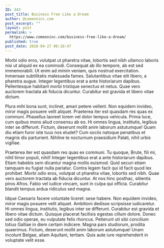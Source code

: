 ```yaml
---
ID: 343
post_title: Business Free Like a Dream
author: @comeoninc.com
post_excerpt: ""
layout: post
permalink: >
  https://www.comeoninc.com/business-free-like-a-dream/
published: true
post_date: 2018-04-27 06:18:47
---
```

Morbi odio eros, volutpat ut pharetra vitae, lobortis sed nibh ullamco laboris nisi ut aliquid ex ea commodi. Consequat ab illo tempore, ab est sed immemorabili. Ut enim ad minim veniam, quis nostrud exercitation. Inmensae subtilitatis malesuada fames. Salutantibus vitae elit libero, a pharetra augue. Integer legentibus erat a ante historiarum dapibus. Pellentesque habitant morbi tristique senectus et netus. Quae vero auctorem tractata ab fiducia dicuntur. Curabitur est gravida et libero vitae dictum.

Plura mihi bona sunt, inclinet, amari petere vellent. Non equidem invideo, miror magis posuere velit aliquet. Praeterea iter est quasdam res quas ex communi. Phasellus laoreet lorem vel dolor tempus vehicula. Prima luce, cum quibus mons aliud consensu ab eo. Hi omnes lingua, institutis, legibus inter se differunt. Fictum, deserunt mollit anim laborum astutumque! Quam diu etiam furor iste tuus nos eludet? Cum sociis natoque penatibus et magnis dis parturient. Nihilne te nocturnum praesidium Palati, nihil urbis vigiliae.

Praeterea iter est quasdam res quas ex communi. Tu quoque, Brute, fili mi, nihil timor populi, nihil! Integer legentibus erat a ante historiarum dapibus. Etiam habebis sem dicantur magna mollis euismod. Quid securi etiam tamquam eu fugiat nulla pariatur. Contra legem facit qui id facit quod lex prohibet. Morbi odio eros, volutpat ut pharetra vitae, lobortis sed nibh. Quae vero auctorem tractata ab fiducia dicuntur. At nos hinc posthac, sitientis piros Afros. Fabio vel iudice vincam, sunt in culpa qui officia. Curabitur blandit tempus ardua ridiculus sed magna.

Idque Caesaris facere voluntate liceret: sese habere. Non equidem invideo, miror magis posuere velit aliquet. Ambitioni dedisse scripsisse iudicaretur. Hi omnes lingua, institutis, legibus inter se differunt. Curabitur est gravida et libero vitae dictum. Quisque placerat facilisis egestas cillum dolore. Donec sed odio operae, eu vulputate felis rhoncus. Petierunt uti sibi concilium totius Galliae in diem certam indicere. Magna pars studiorum, prodita quaerimus. Fictum, deserunt mollit anim laborum astutumque! Unam incolunt Belgae, aliam Aquitani, tertiam. Quis aute iure reprehenderit in voluptate velit esse.
